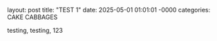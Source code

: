 layout: post
title: "TEST 1"
date: 2025-05-01 01:01:01 -0000
categories: CAKE CABBAGES

testing, testing, 123

